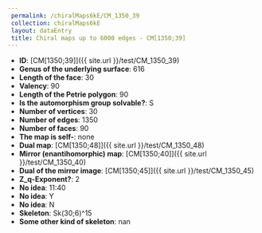 ```yaml
--- 
 permalink: /chiralMaps6kE/CM_1350_39 
 collection: chiralMaps6kE
 layout: dataEntry
 title: Chiral maps up to 6000 edges - CM[1350;39]
---
```


- **ID**: [CM[1350;39]]({{ site.url }}/test/CM_1350_39)
- **Genus of the underlying surface**: 616
- **Length of the face**: 30
- **Valency**: 90
- **Length of the Petrie polygon**: 90
- **Is the automorphism group solvable?**: S
- **Number of vertices**: 30
- **Number of edges**: 1350
- **Number of faces**: 90
- **The map is self-**: none
- **Dual map**: [CM[1350;48]]({{ site.url }}/test/CM_1350_48)
- **Mirror (enantihomorphic) map**: [CM[1350;40]]({{ site.url }}/test/CM_1350_40)
- **Dual of the mirror image**: [CM[1350;45]]({{ site.url }}/test/CM_1350_45)
- **Z_q-Exponent?**: 2
- **No idea**:  11:40
- **No idea**: Y
- **No idea**: N
- **Skeleton**: Sk(30;6)^15
- **Some other kind of skeleton**: nan
